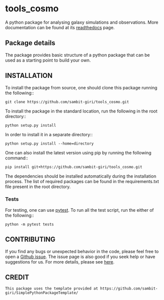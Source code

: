 # tools_cosmo

A python package for analysing galaxy simulations and observations. More documentation can be found at its [readthedocs](https://tools_cosmo.readthedocs.io/) page.

## Package details

The package provides basic structure of a python package that can be used as a starting point to build your own.

## INSTALLATION

To install the package from source, one should clone this package running the following::

    git clone https://github.com/sambit-giri/tools_cosmo.git

To install the package in the standard location, run the following in the root directory::

    python setup.py install

In order to install it in a separate directory::

    python setup.py install --home=directory

One can also install the latest version using pip by running the following command::

    pip install git+https://github.com/sambit-giri/tools_cosmo.git

The dependencies should be installed automatically during the installation process. The list of required packages can be found in the requirements.txt file present in the root directory.

### Tests

For testing, one can use [pytest](https://docs.pytest.org/en/stable/). To run all the test script, run the either of the following::

    python -m pytest tests
    
## CONTRIBUTING

If you find any bugs or unexpected behavior in the code, please feel free to open a [Github issue](https://github.com/sambit-giri/tools_cosmo/issues). The issue page is also good if you seek help or have suggestions for us. For more details, please see [here](https://tools_cosmo.readthedocs.io/contributing.html).

## CREDIT


    This package uses the template provided at https://github.com/sambit-giri/SimplePythonPackageTemplate/ 
    
